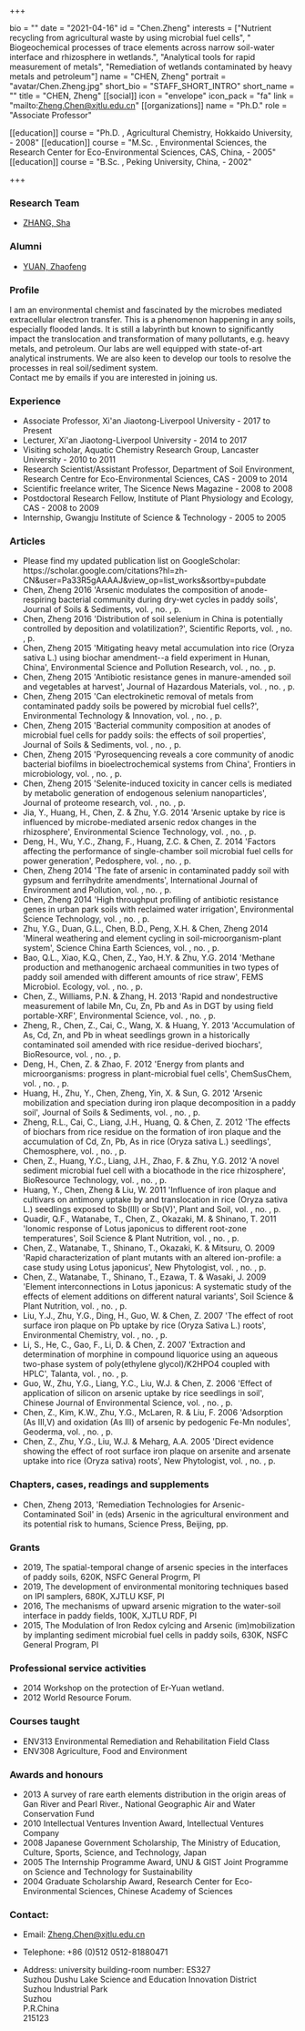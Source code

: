 +++

bio = ""
date = "2021-04-16"
id = "Chen.Zheng"
interests = ["Nutrient recycling from agricultural waste by using microbial fuel cells", " Biogeochemical processes of trace elements across narrow soil-water interface and rhizosphere in wetlands.", "Analytical tools for rapid measurement of metals", "Remediation of wetlands contaminated by heavy metals and petroleum"]
name = "CHEN, Zheng"
portrait = "avatar/Chen.Zheng.jpg"
short_bio = "STAFF_SHORT_INTRO"
short_name = ""
title = "CHEN, Zheng"
[[social]]
    icon = "envelope"
    icon_pack = "fa"
    link = "mailto:Zheng.Chen@xjtlu.edu.cn"
[[organizations]]
    name = "Ph.D."
    role = "Associate Professor"

[[education]]
    course = "Ph.D. , Agricultural Chemistry, Hokkaido University,  - 2008"
[[education]]
    course = "M.Sc. , Environmental Sciences, the Research Center for Eco-Environmental Sciences, CAS, China,  - 2005"
[[education]]
    course = "B.Sc. , Peking University, China,  - 2002"

+++


<!-- Research Team Begins -->


### Research Team


- [ZHANG, Sha](../../post/postgraduates/#Zhang.Sha)
<!-- Research Team Ends -->


<!-- Alumni Begins -->


### Alumni


- [YUAN, Zhaofeng](../../post/alumni/#Yuan.Zhaofeng)
<!-- Alumni Ends -->


<!-- Teaching Begins -->


<!-- Teaching Ends -->



<!-- XJTLU Profile Begins -->

### Profile

I am an environmental chemist and fascinated by the microbes mediated extracellular electron transfer. This is a phenomenon happening in any soils, especially flooded lands.  It is still a labyrinth but known to significantly impact the translocation and transformation of many pollutants, e.g. heavy metals, and petroleum.  Our labs are well equipped with state-of-art analytical instruments. We are also keen to develop our tools to resolve the processes in real soil/sediment system. <br>Contact me by emails if you are interested in joining us. <br>

###  Experience

<ul> <li> Associate Professor, Xi'an Jiaotong-Liverpool University - 2017 to Present </li><li> Lecturer, Xi'an Jiaotong-Liverpool University - 2014 to 2017 </li><li> Visiting scholar, Aquatic Chemistry Research Group, Lancaster University - 2010 to 2011 </li><li> Research Scientist/Assistant Professor, Department of Soil Environment, Research Centre for Eco-Environmental Sciences, CAS - 2009 to 2014 </li><li> Scientific freelance writer, The Sicence News Magazine - 2008 to 2008 </li><li> Postdoctoral Research Fellow, Institute of Plant Physiology and Ecology, CAS - 2008 to 2009 </li><li> Internship, Gwangju Institute of Science &amp; Technology - 2005 to 2005 </li> </ul>

###  Articles

<ul> <li> Please find my updated publication list on GoogleScholar: https://scholar.google.com/citations?hl=zh-CN&user=Pa33R5gAAAAJ&view_op=list_works&sortby=pubdate </li><li> Chen, Zheng 2016 'Arsenic modulates the composition of anode-respiring bacterial community during dry-wet cycles in paddy soils', Journal of Soils &amp; Sediments, vol. , no. , p.  </li><li> Chen, Zheng 2016 'Distribution of soil selenium in China is potentially controlled by deposition and volatilization?', Scientific Reports, vol. , no. , p.  </li><li> Chen, Zheng 2015 'Mitigating heavy metal accumulation into rice (Oryza sativa L.) using biochar amendment--a field experiment in Hunan, China', Environmental Science and Pollution Research, vol. , no. , p.  </li><li> Chen, Zheng 2015 'Antibiotic resistance genes in manure-amended soil and vegetables at harvest', Journal of Hazardous Materials, vol. , no. , p.  </li><li> Chen, Zheng 2015 'Can electrokinetic removal of metals from contaminated paddy soils be powered by microbial fuel cells?', Environmental Technology &amp; Innovation, vol. , no. , p.  </li><li> Chen, Zheng 2015 'Bacterial community composition at anodes of microbial fuel cells for paddy soils: the effects of soil properties', Journal of Soils &amp; Sediments, vol. , no. , p.  </li><li> Chen, Zheng 2015 'Pyrosequencing reveals a core community of anodic bacterial biofilms in bioelectrochemical systems from China', Frontiers in microbiology, vol. , no. , p.  </li><li> Chen, Zheng 2015 'Selenite-induced toxicity in cancer cells is mediated by metabolic generation of endogenous selenium nanoparticles', Journal of proteome research, vol. , no. , p.  </li><li> Jia, Y., Huang, H., Chen, Z. & Zhu, Y.G. 2014 'Arsenic uptake by rice is influenced by microbe-mediated arsenic redox changes in the rhizosphere', Environmental Science Technology, vol. , no. , p.  </li><li> Deng, H., Wu, Y.C., Zhang, F., Huang, Z.C. & Chen, Z. 2014 'Factors affecting the performance of single-chamber soil microbial fuel cells for power generation', Pedosphere, vol. , no. , p.  </li><li> Chen, Zheng 2014 'The fate of arsenic in contaminated paddy soil with gypsum and ferrihydrite amendments', International Journal of Environment and Pollution, vol. , no. , p.  </li><li> Chen, Zheng 2014 'High throughput profiling of antibiotic resistance genes in urban park soils with reclaimed water irrigation', Environmental Science Technology, vol. , no. , p.  </li><li> Zhu, Y.G., Duan, G.L., Chen, B.D., Peng, X.H. & Chen, Zheng 2014 'Mineral weathering and element cycling in soil-microorganism-plant system', Science China Earth Sciences, vol. , no. , p.  </li><li> Bao, Q.L., Xiao, K.Q., Chen, Z., Yao, H.Y. & Zhu, Y.G. 2014 'Methane production and methanogenic archaeal communities in two types of paddy soil amended with different amounts of rice straw', FEMS Microbiol. Ecology, vol. , no. , p.  </li><li> Chen, Z., Williams, P.N. & Zhang, H. 2013 'Rapid and nondestructive measurement of labile Mn, Cu, Zn, Pb and As in DGT by using field portable-XRF', Environmental Science, vol. , no. , p.  </li><li> Zheng, R., Chen, Z., Cai, C., Wang, X. & Huang, Y. 2013 'Accumulation of As, Cd, Zn, and Pb in wheat seedlings grown in a historically contaminated soil amended with rice residue-derived biochars', BioResource, vol. , no. , p.  </li><li> Deng, H., Chen, Z. & Zhao, F. 2012 'Energy from plants and microorganisms: progress in plant-microbial fuel cells', ChemSusChem, vol. , no. , p.  </li><li> Huang, H., Zhu, Y., Chen, Zheng, Yin, X. & Sun, G. 2012 'Arsenic mobilization and speciation during iron plaque decomposition in a paddy soil', Journal of Soils &amp; Sediments, vol. , no. , p.  </li><li> Zheng, R.L., Cai, C., Liang, J.H., Huang, Q. & Chen, Z. 2012 'The effects of biochars from rice residue on the formation of iron plaque and the accumulation of Cd, Zn, Pb, As in rice (Oryza sativa L.) seedlings', Chemosphere, vol. , no. , p.  </li><li> Chen, Z., Huang, Y.C., Liang, J.H., Zhao, F. & Zhu, Y.G. 2012 'A novel sediment microbial fuel cell with a biocathode in the rice rhizosphere', BioResource Technology, vol. , no. , p.  </li><li> Huang, Y., Chen, Zheng & Liu, W. 2011 'Influence of iron plaque and cultivars on antimony uptake by and translocation in rice (Oryza sativa L.) seedlings exposed to Sb(III) or Sb(V)', Plant and Soil, vol. , no. , p.  </li><li> Quadir, Q.F., Watanabe, T., Chen, Z., Okazaki, M. & Shinano, T. 2011 'Ionomic response of Lotus japonicus to different root-zone temperatures', Soil Science &amp; Plant Nutrition, vol. , no. , p.  </li><li> Chen, Z., Watanabe, T., Shinano, T., Okazaki, K. & Mitsuru, O. 2009 'Rapid characterization of plant mutants with an altered ion-profile: a case study using Lotus japonicus', New Phytologist, vol. , no. , p.  </li><li> Chen, Z., Watanabe, T., Shinano, T., Ezawa, T. & Wasaki, J. 2009 'Element interconnections in Lotus japonicus: A systematic study of the effects of element additions on different natural variants', Soil Science &amp; Plant Nutrition, vol. , no. , p.  </li><li> Liu, Y.J., Zhu, Y.G., Ding, H., Guo, W. & Chen, Z. 2007 'The effect of root surface iron plaque on Pb uptake by rice (Oryza Sativa L.) roots', Environmental Chemistry, vol. , no. , p.  </li><li> Li, S., He, C., Gao, F., Li, D. & Chen, Z. 2007 'Extraction and determination of morphine in compound liquorice using an aqueous two-phase system of poly(ethylene glycol)/K2HPO4 coupled with HPLC', Talanta, vol. , no. , p.  </li><li> Guo, W., Zhu, Y.G., Liang, Y.C., Liu, W.J. & Chen, Z. 2006 'Effect of application of silicon on arsenic uptake by rice seedlings in soil', Chinese Journal of Environmental Science, vol. , no. , p.  </li><li> Chen, Z., Kim, K.W., Zhu, Y.G., McLaren, R. & Liu, F. 2006 'Adsorption (As III,V) and oxidation (As III) of arsenic by pedogenic Fe-Mn nodules', Geoderma, vol. , no. , p.  </li><li> Chen, Z., Zhu, Y.G., Liu, W.J. & Meharg, A.A. 2005 'Direct evidence showing the effect of root surface iron plaque on arsenite and arsenate uptake into rice (Oryza sativa) roots', New Phytologist, vol. , no. , p.  </li> </ul>

###  Chapters, cases, readings and supplements

<ul> <li> Chen, Zheng 2013, 'Remediation Technologies for Arsenic-Contaminated Soil' in  (eds) Arsenic in the agricultural environment and its potential risk to humans, Science Press, Beijing, pp.  </li> </ul>

###  Grants

<ul> <li> 2019, The spatial-temporal change of arsenic species in the interfaces of paddy soils, 620K, NSFC General Progrm, PI </li><li> 2019, The development of environmental monitoring techniques based on IPI samplers, 680K, XJTLU KSF, PI </li><li> 2016, The mechanisms of upward arsenic migration to the water-soil interface in paddy fields, 100K, XJTLU RDF, PI </li><li> 2015, The Modulation of Iron Redox cylcing and Arsenic (im)mobilization by implanting sediment microbial fuel cells in paddy soils, 630K, NSFC General Program, PI  </li> </ul>

###  Professional service activities

<ul> <li> 2014 Workshop on the protection of Er-Yuan wetland. </li><li> 2012 World Resource Forum. </li> </ul>

###  Courses taught

<ul> <li> ENV313 Environmental Remediation and Rehabilitation Field Class </li><li> ENV308 Agriculture, Food and Environment </li> </ul>

###  Awards and honours

<ul> <li> 2013 A survey of rare earth elements distribution in the origin areas of Gan River and Pearl River., National Geographic Air and Water Conservation Fund </li><li> 2010 Intellectual Ventures Invention Award, Intellectual Ventures Company </li><li> 2008 Japanese Government Scholarship, The Ministry of Education, Culture, Sports, Science, and Technology, Japan </li><li> 2005 The Internship Programme Award, UNU &amp; GIST Joint Programme on Science and Technology for Sustainability </li><li> 2004 Graduate Scholarship Award, Research Center for Eco-Environmental Sciences, Chinese Academy of Sciences </li> </ul>


### Contact:

 - Email: Zheng.Chen@xjtlu.edu.cn

 - Telephone: +86 (0)512 0512-81880471

 - Address: university building-room number: ES327<br> Suzhou Dushu Lake Science and Education Innovation District <br> Suzhou Industrial Park <br> Suzhou <br> P.R.China<br> 215123<br><br>


<!-- XJTLU Profile Ends -->

